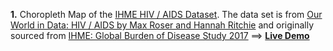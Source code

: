 **1.** Choropleth Map of the [IHME HIV / AIDS Dataset](https://gist.githubusercontent.com/whoinlee/1bfd682d588b2f40aa5f7d6f9a0721a8/raw/share-of-population-infected-with-hiv-ihme.csv). The data set is from [Our World in Data: HIV / AIDS by Max Roser and Hannah Ritchie](https://ourworldindata.org/hiv-aids) and originally sourced from [IHME: Global Burden of Disease Study 2017](http://ghdx.healthdata.org/gbd-results-tool)
==> [**Live Demo**](https://distracted-meninsky-ce7470.netlify.app/)
